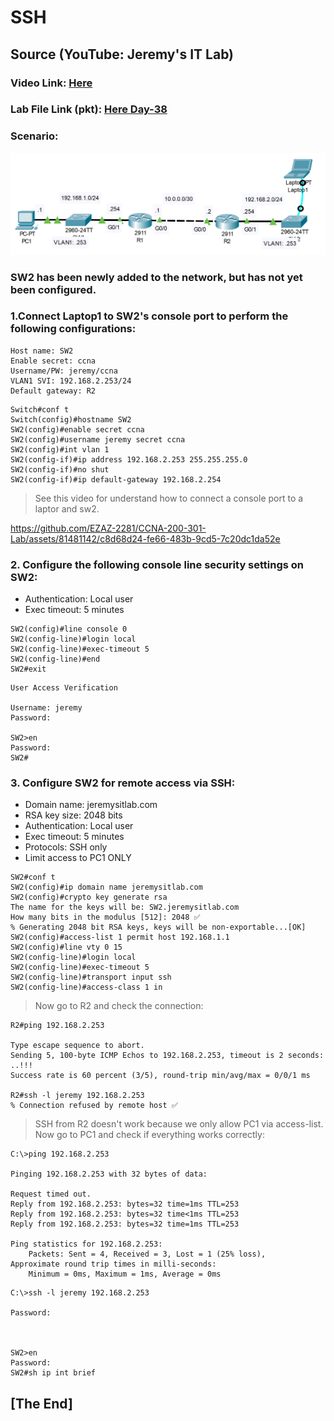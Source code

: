 # SSH
## Source (YouTube: Jeremy's IT Lab)
### Video Link: [Here](https://youtu.be/QnHq7iCOtTc?si=iIh65xi8Og10t_-q)
### Lab File Link (pkt): [Here Day-38](https://mega.nz/file/HphzlQBK#xYKljUORAZrLoGUWJRnM_zntIzyRGp74CeiEa5_fpS4)
### Scenario:
![](../images/sshj.PNG)

### **SW2 has been newly added to the network, but has not yet been configured.**
### **1.Connect Laptop1 to SW2's console port to perform the following configurations:**
```
Host name: SW2
Enable secret: ccna
Username/PW: jeremy/ccna
VLAN1 SVI: 192.168.2.253/24
Default gateway: R2
```
```
Switch#conf t
Switch(config)#hostname SW2 
SW2(config)#enable secret ccna 
SW2(config)#username jeremy secret ccna 
SW2(config)#int vlan 1 
SW2(config-if)#ip address 192.168.2.253 255.255.255.0 
SW2(config-if)#no shut 
SW2(config-if)#ip default-gateway 192.168.2.254
```
> See this video for understand how to connect a console port to a laptor and sw2.  

https://github.com/EZAZ-2281/CCNA-200-301-Lab/assets/81481142/c8d68d24-fe66-483b-9cd5-7c20dc1da52e

### **2. Configure the following console line security settings on SW2:**
- Authentication: Local user
- Exec timeout: 5 minutes

```
SW2(config)#line console 0 
SW2(config-line)#login local 
SW2(config-line)#exec-timeout 5
SW2(config-line)#end
SW2#exit 
```
```
User Access Verification

Username: jeremy
Password: 

SW2>en
Password: 
SW2#
```
### **3. Configure SW2 for remote access via SSH:**

- Domain name: jeremysitlab.com
- RSA key size: 2048 bits
- Authentication: Local user
- Exec timeout: 5 minutes
- Protocols: SSH only
- Limit access to PC1 ONLY

```
SW2#conf t
SW2(config)#ip domain name jeremysitlab.com 
SW2(config)#crypto key generate rsa 
The name for the keys will be: SW2.jeremysitlab.com
How many bits in the modulus [512]: 2048 ✅
% Generating 2048 bit RSA keys, keys will be non-exportable...[OK]
SW2(config)#access-list 1 permit host 192.168.1.1 
SW2(config)#line vty 0 15
SW2(config-line)#login local 
SW2(config-line)#exec-timeout 5
SW2(config-line)#transport input ssh 
SW2(config-line)#access-class 1 in 
```
> Now go to R2 and check the connection:  
```
R2#ping 192.168.2.253

Type escape sequence to abort.
Sending 5, 100-byte ICMP Echos to 192.168.2.253, timeout is 2 seconds:
..!!!
Success rate is 60 percent (3/5), round-trip min/avg/max = 0/0/1 ms

R2#ssh -l jeremy 192.168.2.253
% Connection refused by remote host ✅
```
> SSH from R2 doesn't work because we only allow PC1 via access-list.  
> Now go to PC1 and check if everything works correctly:  
```
C:\>ping 192.168.2.253

Pinging 192.168.2.253 with 32 bytes of data:

Request timed out.
Reply from 192.168.2.253: bytes=32 time=1ms TTL=253
Reply from 192.168.2.253: bytes=32 time<1ms TTL=253
Reply from 192.168.2.253: bytes=32 time=1ms TTL=253

Ping statistics for 192.168.2.253:
    Packets: Sent = 4, Received = 3, Lost = 1 (25% loss),
Approximate round trip times in milli-seconds:
    Minimum = 0ms, Maximum = 1ms, Average = 0ms
```
```
C:\>ssh -l jeremy 192.168.2.253

Password: 



SW2>en
Password: 
SW2#sh ip int brief
```

## **[The End]**